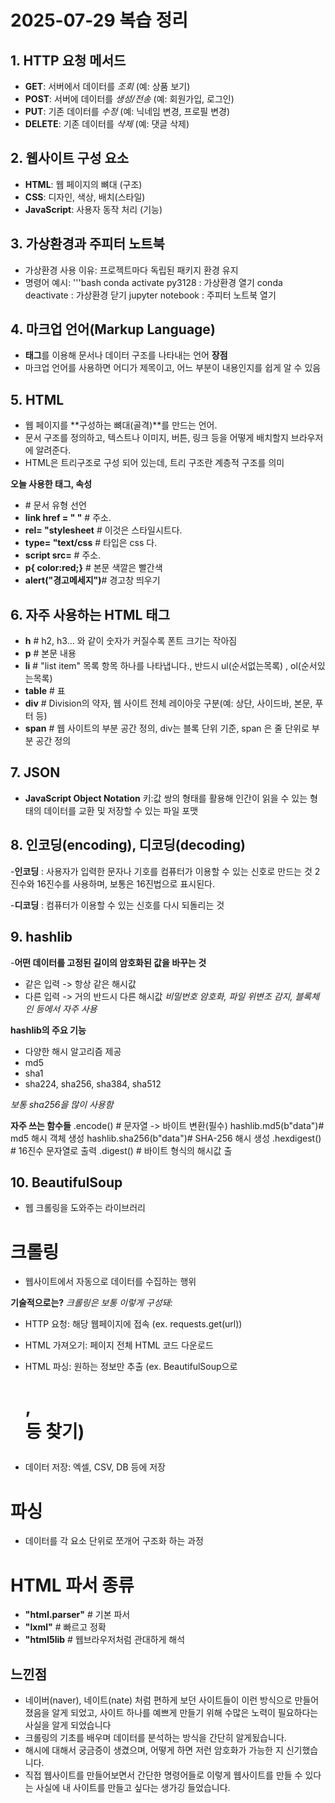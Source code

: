 # 2025-07-29 복습 정리

## 1. HTTP 요청 메서드
- **GET**: 서버에서 데이터를 *조회* (예: 상품 보기)
- **POST**: 서버에 데이터를 *생성/전송* (예: 회원가입, 로그인)
- **PUT**: 기존 데이터를 *수정* (예: 닉네임 변경, 프로필 변경)
- **DELETE**: 기존 데이터를 *삭제* (예: 댓글 삭제)

## 2. 웹사이트 구성 요소
- **HTML**: 웹 페이지의 뼈대 (구조)
- **CSS**: 디자인, 색상, 배치(스타일)
- **JavaScript**: 사용자 동작 처리 (기능)


## 3. 가상환경과 주피터 노트북
- 가상환경 사용 이유: 프로젝트마다 독립된 패키지 환경 유지
- 명령어 예시:
  '''bash
conda activate py3128 : 가상환경 열기
conda deactivate      : 가상환경 닫기
jupyter notebook      : 주피터 노트북 열기

## 4. 마크업 언어(Markup Language)
-  **태그**를 이용해 문서나 데이터 구조를 나타내는 언어
 **장점**
-  마크업 언어를 사용하면 어디가 제목이고, 어느 부분이 내용인지를 쉽게 알 수 있음

## 5. HTML
- 웹 페이지를 **구성하는 뼈대(골격)**를 만드는 언어.
- 문서 구조를 정의하고, 텍스트나 이미지, 버튼, 링크 등을 어떻게 배치할지 브라우저에 알려준다.
- HTML은 트리구조로 구성 되어 있는데, 트리 구조란 계층적 구조를 의미


**오늘 사용한 태그, 속성**
- **<!doctype html>**   # 문서 유형 선언
- **link href = " "**   # 주소.
- **rel= "stylesheet**  # 이것은 스타일시트다.
- **type= "text/css**   # 타입은 css 다.
- **script src=**       # 주소.
- **p{ color:red;}**    # 본문 색깔은 빨간색
- **alert("경고메세지")**# 경고창 띄우기
  

## 6. 자주 사용하는 HTML 태그
- **h**              # h2, h3... 와 같이 숫자가 커질수록 폰트 크기는 작아짐
- **p**              # 본문 내용
- **li**             # "list item" 목록 항목 하나를 나타냅니다., 반드시 ul(순서없는목록) , ol(순서있는목록)
- **table**          # 표
- **div**            # Division의 약자, 웹 사이트 전체 레이아웃 구분(예: 상단, 사이드바, 본문, 푸터 등)
- **span**           # 웹 사이트의 부분 공간 정의, div는 블록 단위 기준, span 은 줄 단위로 부분 공간 정의


## 7. JSON
- **JavaScript Object Notation**
  키:값 쌍의 형태를 활용해 인간이 읽을 수 있는 형태의 데이터를 교환 및 저장할 수 있는 파일 포맷

## 8. 인코딩(encoding), 디코딩(decoding)
-**인코딩** : 사용자가 입력한 문자나 기호를 컴퓨터가 이용할 수 있는 신호로 만드는 것
2진수와 16진수를 사용하며, 보통은 16진법으로 표시된다.

-**디코딩** : 컴퓨터가 이용할 수 있는 신호를 다시 되돌리는 것


## 9. hashlib
-**어떤 데이터를 고정된 길이의 암호화된 값을 바꾸는 것**
- 같은 입력 -> 항상 같은 해시값
- 다른 입력 -> 거의 반드시 다른 해시값
*비밀번호 암호화, 파일 위변조 감지, 블록체인 등에서 자주 사용*

**hashlib의 주요 기능**
- 다양한 해시 알고리즘 제공
- md5
- sha1
- sha224, sha256, sha384, sha512

*보통 sha256을 많이 사용함*

**자주 쓰는 함수들**
.encode()           # 문자열 -> 바이트 변환(필수)
hashlib.md5(b"data")# md5 해시 객체 생성
hashlib.sha256(b"data")# SHA-256 해시 생성
.hexdigest()        # 16진수 문자열로 출력
.digest()           # 바이트 형식의 해시값 출

## 10. BeautifulSoup
- 웹 크롤링을 도와주는 라이브러리

# 크롤링
- 웹사이트에서 자동으로 데이터를 수집하는 행위

**기술적으로는?**
*크롤링은 보통 이렇게 구성돼:*

- HTTP 요청: 해당 웹페이지에 접속 (ex. requests.get(url))

- HTML 가져오기: 페이지 전체 HTML 코드 다운로드

- HTML 파싱: 원하는 정보만 추출 (ex. BeautifulSoup으로 <h1>, <div> 등 찾기)

- 데이터 저장: 엑셀, CSV, DB 등에 저장

# 파싱
- 데이터를 각 요소 단위로 쪼개어 구조화 하는 과정

# HTML 파서 종류
- **"html.parser"**     # 기본 파서
- **"lxml"**            # 빠르고 정확
- **"html5lib**         # 웹브라우저처럼 관대하게 해석

## 느낀점
- 네이버(naver), 네이트(nate) 처럼 편하게 보던 사이트들이 이런 방식으로 만들어졌음을 알게 되었고, 사이트 하나를 예쁘게 만들기 위해 수많은 노력이 필요하다는 사실을 알게 되었습니다
- 크롤링의 기초를 배우며 데이터를 분석하는 방식을 간단히 알게됬습니다.
- 해시에 대해서 궁금증이 생겼으며, 어떻게 하면 저런 암호화가 가능한 지 신기했습니다.
- 직접 웹사이트를 만들어보면서 간단한 명령어들로 이렇게 웹사이트를 만들 수 있다는 사실에 내 사이트를 만들고 싶다는 생가깅 들었습니다.
  

 

